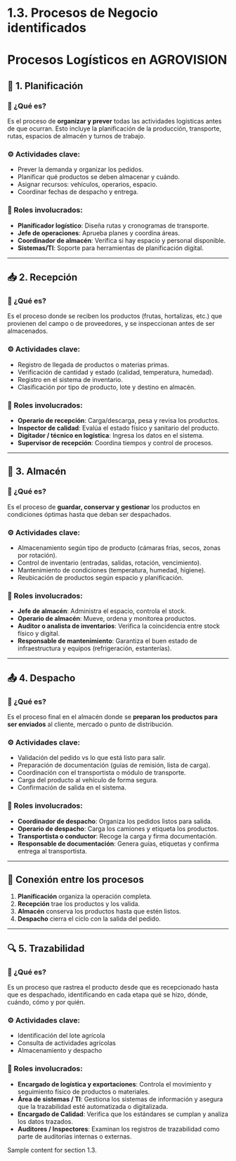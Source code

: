 # 1.3. Procesos de Negocio identificados
# Procesos Logísticos en AGROVISION

## 🧭 1. Planificación

### 📌 ¿Qué es?
Es el proceso de **organizar y prever** todas las actividades logísticas antes de que ocurran. Esto incluye la planificación de la producción, transporte, rutas, espacios de almacén y turnos de trabajo.

### ⚙️ Actividades clave:
- Prever la demanda y organizar los pedidos.  
- Planificar qué productos se deben almacenar y cuándo.  
- Asignar recursos: vehículos, operarios, espacio.  
- Coordinar fechas de despacho y entrega.  

### 👥 Roles involucrados:
- **Planificador logístico**: Diseña rutas y cronogramas de transporte.  
- **Jefe de operaciones**: Aprueba planes y coordina áreas.  
- **Coordinador de almacén**: Verifica si hay espacio y personal disponible.  
- **Sistemas/TI**: Soporte para herramientas de planificación digital.  

---

## 📥 2. Recepción

### 📌 ¿Qué es?
Es el proceso donde se reciben los productos (frutas, hortalizas, etc.) que provienen del campo o de proveedores, y se inspeccionan antes de ser almacenados.

### ⚙️ Actividades clave:
- Registro de llegada de productos o materias primas.  
- Verificación de cantidad y estado (calidad, temperatura, humedad).  
- Registro en el sistema de inventario.  
- Clasificación por tipo de producto, lote y destino en almacén.  

### 👥 Roles involucrados:
- **Operario de recepción**: Carga/descarga, pesa y revisa los productos.  
- **Inspector de calidad**: Evalúa el estado físico y sanitario del producto.  
- **Digitador / técnico en logística**: Ingresa los datos en el sistema.  
- **Supervisor de recepción**: Coordina tiempos y control de procesos.  

---

## 🏬 3. Almacén

### 📌 ¿Qué es?
Es el proceso de **guardar, conservar y gestionar** los productos en condiciones óptimas hasta que deban ser despachados.

### ⚙️ Actividades clave:
- Almacenamiento según tipo de producto (cámaras frías, secos, zonas por rotación).  
- Control de inventario (entradas, salidas, rotación, vencimiento).  
- Mantenimiento de condiciones (temperatura, humedad, higiene).  
- Reubicación de productos según espacio y planificación.  

### 👥 Roles involucrados:
- **Jefe de almacén**: Administra el espacio, controla el stock.  
- **Operario de almacén**: Mueve, ordena y monitorea productos.  
- **Auditor o analista de inventarios**: Verifica la coincidencia entre stock físico y digital.  
- **Responsable de mantenimiento**: Garantiza el buen estado de infraestructura y equipos (refrigeración, estanterías).  

---

## 📤 4. Despacho

### 📌 ¿Qué es?
Es el proceso final en el almacén donde se **preparan los productos para ser enviados** al cliente, mercado o punto de distribución.

### ⚙️ Actividades clave:
- Validación del pedido vs lo que está listo para salir.  
- Preparación de documentación (guías de remisión, lista de carga).  
- Coordinación con el transportista o módulo de transporte.  
- Carga del producto al vehículo de forma segura.  
- Confirmación de salida en el sistema.  

### 👥 Roles involucrados:
- **Coordinador de despacho**: Organiza los pedidos listos para salida.  
- **Operario de despacho**: Carga los camiones y etiqueta los productos.  
- **Transportista o conductor**: Recoge la carga y firma documentación.  
- **Responsable de documentación**: Genera guías, etiquetas y confirma entrega al transportista.  

---

## 🔗 Conexión entre los procesos

1. **Planificación** organiza la operación completa.  
2. **Recepción** trae los productos y los valida.  
3. **Almacén** conserva los productos hasta que estén listos.  
4. **Despacho** cierra el ciclo con la salida del pedido.

---

## 🔍 5. Trazabilidad

### 📌 ¿Qué es?
Es un proceso que rastrea el producto desde que es recepcionado hasta que es despachado, identificando en cada etapa qué se hizo, dónde, cuándo, cómo y por quién.

### ⚙️ Actividades clave:
- Identificación del lote agrícola
- Consulta de actividades agrícolas
- Almacenamiento y despacho

### 👥 Roles involucrados:
- **Encargado de logística y exportaciones**: Controla el movimiento y seguimiento físico de productos o materiales.  
- **Área de sistemas / TI**: Gestiona los sistemas de información y asegura que la trazabilidad esté automatizada o digitalizada. 
- **Encargado de Calidad**: Verifica que los estándares se cumplan y analiza los datos trazados.  
- **Auditores / Inspectores**: Examinan los registros de trazabilidad como parte de auditorías internas o externas.


Sample content for section 1.3.
